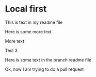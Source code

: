 # Local first

This is text in my readme file

Here is some more text

More text

Test 3

Here is some text in the branch readme file

Ok, now I am trying to do a pull request

